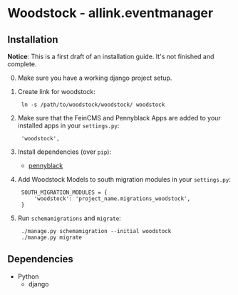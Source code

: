 Woodstock - allink.eventmanager
===============================

Installation
------------

**Notice**: This is a first draft of an installation guide. It's not finished
and complete.

0. Make sure you have a working django project setup.

0. Create link for woodstock:

        ln -s /path/to/woodstock/woodstock/ woodstock

0. Make sure that the FeinCMS and Pennyblack Apps are added to your installed apps in your `settings.py`:

        'woodstock',
    
0. Install dependencies (over `pip`):

    * [pennyblack](https://github.com/allink/pennyblack/)
      
0. Add Woodstock Models to south migration modules in your `settings.py`:

        SOUTH_MIGRATION_MODULES = {
            'woodstock': 'project_name.migrations_woodstock',
        }
        
0. Run `schemamigrations` and `migrate`:

        ./manage.py schemamigration --initial woodstock
        ./manage.py migrate
    

Dependencies
------------

*   Python
    *   django
